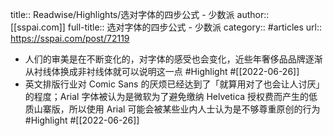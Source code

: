title:: Readwise/Highlights/选对字体的四步公式 - 少数派
author:: [[sspai.com]]
full-title:: 选对字体的四步公式 - 少数派
category:: #articles
url:: https://sspai.com/post/72119
- 人们的审美是在不断变化的，对字体的感受也会变化，近些年奢侈品品牌逐渐从衬线体换成非衬线体就可以说明这一点 #Highlight #[[2022-06-26]]
- 英文排版行业对 Comic Sans 的厌烦已经达到了「就算用对了也会让人讨厌」的程度；Arial 字体被认为是微软为了避免缴纳 Helvetica 授权费而产生的低质山寨版，所以使用 Arial 可能会被某些业内人士认为是不够尊重原创的行为 #Highlight #[[2022-06-26]]